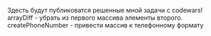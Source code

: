 Здесть будут публиковатся решенные мной задачи с codewars!  
arrayDiff - убрать из первого массива элементы второго.  
createPhoneNumber - привести массив к телефонному формату  
